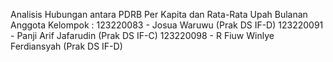Analisis Hubungan antara PDRB Per Kapita dan Rata-Rata Upah Bulanan
Anggota Kelompok :
123220083 - Josua Waruwu (Prak DS IF-D)
123220091 - Panji Arif Jafarudin (Prak DS IF-C)
123220098 - R Fiuw Winlye Ferdiansyah (Prak DS IF-D)
